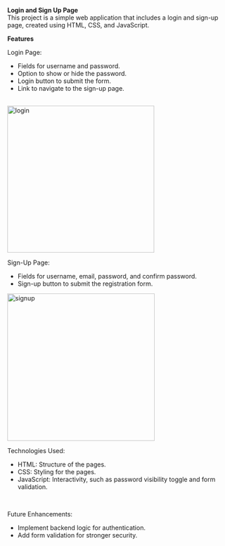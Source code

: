 **Login and Sign Up Page**
<br>
This project is a simple web application that includes a login and sign-up page, created using HTML, CSS, and JavaScript.

**Features**

Login Page:

 * Fields for username and password.
 * Option to show or hide the password.
 * Login button to submit the form.
 * Link to navigate to the sign-up page.
<br>
   <img width="334" alt="login" src="https://github.com/user-attachments/assets/bd78e65d-6197-4894-a2ce-03b7509a756b">
   <br>
   
Sign-Up Page:
* Fields for username, email, password, and confirm password.
* Sign-up button to submit the registration form.
<img width="335" alt="signup" src="https://github.com/user-attachments/assets/8673e833-6454-403e-a811-be3b83120676">
<br>

Technologies Used:
 * HTML: Structure of the pages.
 * CSS: Styling for the pages.
 * JavaScript: Interactivity, such as password visibility toggle and form validation.
<br>

Future Enhancements:
 * Implement backend logic for authentication.
 * Add form validation for stronger security.
